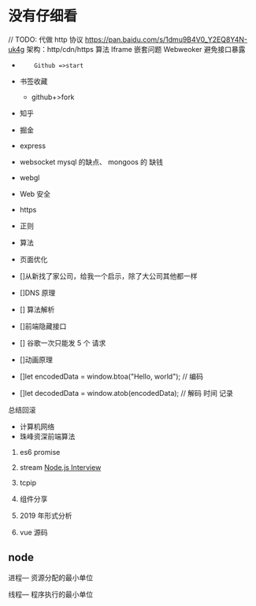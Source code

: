 # 没有仔细看

// TODO: 代做
http 协议 https://pan.baidu.com/s/1dmu9B4V0_Y2EQ8Y4N-uk4g
架构：http/cdn/https
算法
Iframe 嵌套问题
Webweoker
避免接口暴露

-         Github =>start
-   书签收藏
    -   github+>fork
-   知乎
-   掘金
-   express
-   websocket
    mysql 的缺点、 mongoos 的 缺钱

-   webgl
-   Web 安全
-   https
-   正则
-   算法
-   页面优化
-   []从新找了家公司，给我一个启示，除了大公司其他都一样
-   []DNS 原理
-   [] 算法解析
-   []前端隐藏接口
-   [] 谷歌一次只能发 5 个 请求
-   []动画原理
-   []let encodedData = window.btoa("Hello, world"); // 编码
-   []let decodedData = window.atob(encodedData); // 解码
    时间 记录

总结回滚

-   计算机网络
-   珠峰资深前端算法

1. es6 promise
2. stream
   [Node.js Interview](https://elemefe.github.io/node-interview/#/sections/zh-cn/io?id=%E5%AF%B9%E8%B1%A1%E6%A8%A1%E5%BC%8F)

3. tcpip
4. 组件分享
5. 2019 年形式分析
6. vue 源码

## node

进程— 资源分配的最小单位

线程— 程序执行的最小单位

